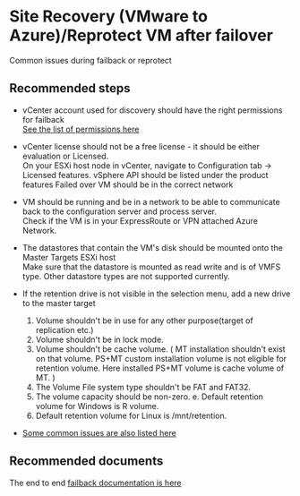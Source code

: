 <properties
    pageTitle="Site Recovery (VMware to Azure)/Reprotect VM after failover"
    description="Site Recovery (VMware to Azure)/Reprotect VM after failover"
    service="microsoft.recoveryservices"
    resource="vaults"
    authors="ruturajd"
    displayOrder=""
    selfHelpType="generic"
    supportTopicIds="32536447"
    resourceTags=""
    productPesIds="15207"
    cloudEnvironments="public"
/>


# Site Recovery (VMware to Azure)/Reprotect VM after failover

Common issues during failback or reprotect
## **Recommended steps**

* vCenter account used for discovery should have the right permissions for failback <br>
[See the list of permissions here](https://aka.ms/asrsupfailbackperm)

* vCenter license should not be a free license - it should be either evaluation or Licensed. <br>
On your ESXi host node in vCenter, navigate to Configuration tab -> Licensed features. vSphere API should be listed under the product features Failed over VM should be in the correct network

* VM should be running and be in a network to be able to communicate back to the configuration server and process server. <br>
Check if the VM is in your ExpressRoute or VPN attached Azure Network.

* The datastores that contain the VM's disk should be mounted onto the Master Targets ESXi host <br>
Make sure that the datastore is mounted as read write and is of VMFS type. Other datastore types are not supported currently.

* If the retention drive is not visible in the selection menu, add a new drive to the master target<br>
    1. Volume shouldn't be in use for any other purpose(target of replication etc.)
    2. Volume shouldn't be in lock mode.
    3. Volume shouldn't be cache volume. ( MT installation shouldn't exist on that volume. PS+MT custom installation volume is not eligible for retention volume. Here installed PS+MT volume is cache volume of MT. )
    4. The Volume File system type shouldn't be FAT and FAT32.
    5. The volume capacity should be non-zero. e. Default retention volume for Windows is R volume.
    6. Default retention volume for Linux is /mnt/retention.

* [Some common issues are also listed here](https://aka.ms/asrsupfailbackcommonissues)

## **Recommended documents**
The end to end [failback documentation is here](https://aka.ms/asrsupv2afailback)



<!--HONumber=Jul16_HO4-->


